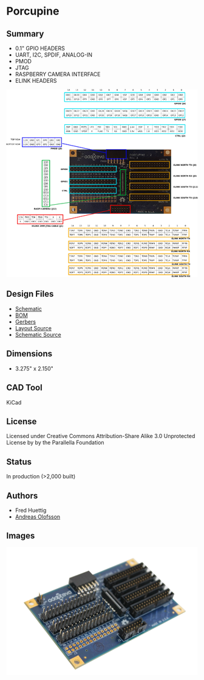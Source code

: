 Porcupine
=================================

## Summary

* 0.1" GPIO HEADERS 
* UART, I2C, SPDIF, ANALOG-IN
* PMOD
* JTAG
* RASPBERRY CAMERA INTERFACE
* ELINK HEADERS

![pinout](docs/porcupine_pinout.png)

## Design Files

* [Schematic](docs/porcupine_schematic.pdf)
* [BOM](porcupine_bom.xls)
* [Gerbers](mfg)
* [Layout Source](porcupine.pro)
* [Schematic Source](porcupine.sch)

## Dimensions
* 3.275" x 2.150" 

## CAD Tool

KiCad

## License

Licensed under Creative Commons Attribution-Share Alike 3.0 Unprotected License by by the Parallella Foundation

## Status

In production (>2,000 built)

## Authors

* Fred Huettig
* [Andreas Olofsson](https://github.com/aolofsson)

## Images

![front](docs/porcupine_product.jpg)



